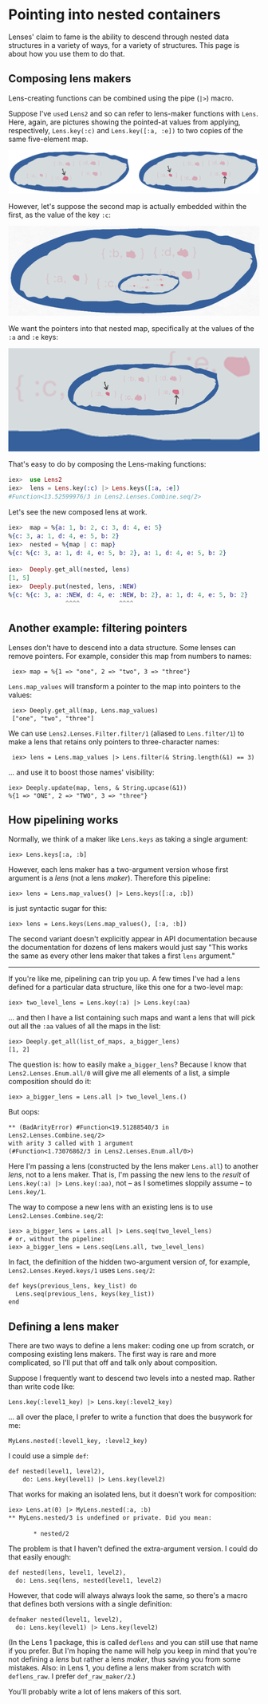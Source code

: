 # Pointing into nested containers

Lenses' claim to fame is the ability to descend through nested data
structures in a variety of ways, for a variety of structures. This
page is about how you use them to do that.


## Composing lens makers

Lens-creating functions can be combined using the pipe (`|>`)
macro.

Suppose I've `use`d `Lens2` and so can refer to lens-maker functions
with `Lens`. Here, again, are pictures showing the pointed-at values
from applying, respectively, `Lens.key(:c)` and `Lens.key([:a, :e])`
to two copies of the same five-element map.


![Alt-text is coming](pics/tutorial02-two-maps.png)

However, let's suppose the second map is actually embedded within the first, as the value of the key `:c`:


![Alt-text is coming](pics/tutorial02-blended-maps.png)

We want the pointers into that nested map, specifically at the values of the `:a` and `:e` keys:


![Alt-text is coming](pics/tutorial02-nested-pointers.png)

That's easy to do by composing the Lens-making functions:


```elixir
iex>  use Lens2
iex>  lens = Lens.key(:c) |> Lens.keys([:a, :e])
#Function<13.52599976/3 in Lens2.Lenses.Combine.seq/2>
```

Let's see the new composed lens at work.

```elixir
iex>  map = %{a: 1, b: 2, c: 3, d: 4, e: 5}
%{c: 3, a: 1, d: 4, e: 5, b: 2}
iex>  nested = %{map | c: map}
%{c: %{c: 3, a: 1, d: 4, e: 5, b: 2}, a: 1, d: 4, e: 5, b: 2}

iex>  Deeply.get_all(nested, lens)
[1, 5]
iex>  Deeply.put(nested, lens, :NEW)
%{c: %{c: 3, a: :NEW, d: 4, e: :NEW, b: 2}, a: 1, d: 4, e: 5, b: 2}
                ^^^^           ^^^^
```

## Another example: filtering pointers

Lenses don't have to descend into a data structure. Some lenses can
remove pointers. For example, consider this map from numbers to names:

     iex> map = %{1 => "one", 2 => "two", 3 => "three"}
     
`Lens.map_values` will transform a pointer to the map into pointers to the values:

     iex> Deeply.get_all(map, Lens.map_values)
     ["one", "two", "three"]

We can use `Lens2.Lenses.Filter.filter/1` (aliased to `Lens.filter/1`) to make a lens that retains only pointers to three-character names:

     iex> lens = Lens.map_values |> Lens.filter(& String.length(&1) == 3)
     
... and use it to boost those names' visibility:

    iex> Deeply.update(map, lens, & String.upcase(&1))
    %{1 => "ONE", 2 => "TWO", 3 => "three"}


## How pipelining works


Normally, we think of a maker like `Lens.keys` as taking a single argument:

    iex> Lens.keys[:a, :b]
   
However, each lens maker has a two-argument version whose first
argument is a *lens* (not a lens *maker*). Therefore this pipeline:

    iex> lens = Lens.map_values() |> Lens.keys([:a, :b])
    
is just syntactic sugar for this:

    iex> lens = Lens.keys(Lens.map_values(), [:a, :b])
    
The second variant doesn't explicitly appear in API documentation
because the documentation for dozens of lens makers would just say
"This works the same as every other lens maker that takes a first
`lens` argument."

----

If you're like me, pipelining can trip you up. A few times I've had a lens defined for a particular
data structure, like this one for a two-level map:

    iex> two_level_lens = Lens.key(:a) |> Lens.key(:aa)
    
... and then I have a list containing such maps and want a lens that will pick
out all the `:aa` values of all the maps in the list:

    iex> Deeply.get_all(list_of_maps, a_bigger_lens)
    [1, 2]
    
The question is: how to easily make `a_bigger_lens`? Because I know
that `Lens2.Lenses.Enum.all/0` will give me all elements of a list, a simple
composition should do it:

    iex> a_bigger_lens = Lens.all |> two_level_lens.()
    
But oops:

    ** (BadArityError) #Function<19.51288540/3 in Lens2.Lenses.Combine.seq/2>
    with arity 3 called with 1 argument
    (#Function<1.73076862/3 in Lens2.Lenses.Enum.all/0>)

Here I'm passing a lens (constructed by the lens maker `Lens.all`) to
another *lens*, not to a lens maker. That is, I'm passing the new lens to the *result* of `Lens.key(:a) |> Lens.key(:aa)`, not – as I sometimes sloppily assume – to `Lens.key/1`. 


The way to compose a new lens with an existing lens is to use `Lens2.Lenses.Combine.seq/2`:

    iex> a_bigger_lens = Lens.all |> Lens.seq(two_level_lens)
    # or, without the pipeline:
    iex> a_bigger_lens = Lens.seq(Lens.all, two_level_lens)

In fact, the definition of the hidden two-argument version of, for
example, `Lens2.Lenses.Keyed.keys/1` uses `Lens.seq/2`:

    def keys(previous_lens, key_list) do
      Lens.seq(previous_lens, keys(key_list))
    end


## Defining a lens maker

There are two ways to define a lens maker: coding one up from scratch,
or composing existing lens makers. The first way is rare and more
complicated, so I'll put that off and talk only about composition.

Suppose I frequently want to descend two levels into a nested map. Rather than write code like:

    Lens.key(:level1_key) |> Lens.key(:level2_key)
    
... all over the place, I prefer to write a function that does the busywork for me:

    MyLens.nested(:level1_key, :level2_key)
    
I could use a simple `def`:

    def nested(level1, level2),
        do: Lens.key(level1) |> Lens.key(level2)
    
That works for making an isolated lens, but it doesn't work for composition:

    iex> Lens.at(0) |> MyLens.nested(:a, :b)
    ** MyLens.nested/3 is undefined or private. Did you mean:

           * nested/2    

The problem is that I haven't defined the extra-argument version. I could do that easily enough:

    def nested(lens, level1, level2),
      do: Lens.seq(lens, nested(level1, level2)
        
However, that code will always always look the same, so there's a macro that defines both versions with a single definition:

    defmaker nested(level1, level2),
      do: Lens.key(level1) |> Lens.key(level2)

(In the Lens 1 package,
this is called `deflens` and you can still use that name if you
prefer. But I'm hoping the name will help you
keep in mind that you're not defining a *lens* but rather a lens
*maker*, thus saving you from some mistakes. Also: in Lens 1, you
define a lens maker from scratch with `deflens_raw`. I prefer
`def_raw_maker/2`.)

You'll probably write a lot of lens makers of this sort.

